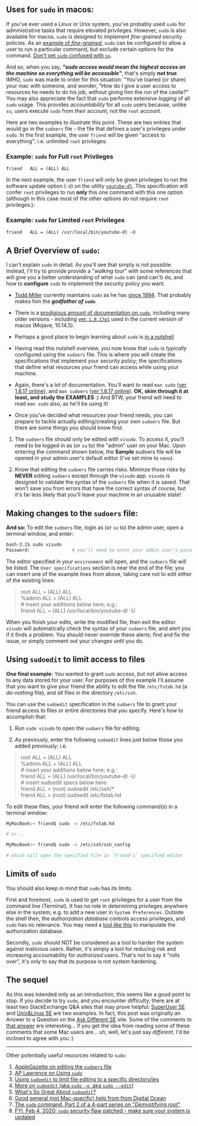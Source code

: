 ## Uses for `sudo` in macos:

If you've ever used a Linux or Unix system, you've probably used `sudo` for administrative tasks that require elevated privileges. However, `sudo` is also available for macos. `sudo` is designed to implement *fine-grained* security policies. As an [example of *fine-grained*](https://superuser.com/questions/167631/fine-grained-sudoers-configuration-allowed-commandline-arguments), `sudo` can be configured to allow a user to run a particular command, but exclude certain options for the command. [Don't get `sudo` confused with `su`](https://kb.iu.edu/d/amyi).

And so, when you say, ***"sudo access would mean the highest access on the machine so everything will be accessible"***, that's simply ***not true***. IMHO, `sudo` was made to order for this situation: "You've loaned (or share) your mac with someone, and wonder, "How do I give a user access to resources he needs to do his job, *without* giving him the run of the castle?" You may also appreciate the fact that `sudo` performs extensive *logging* of all `sudo` usage. This provides *accountability* for all `sudo` users because, unlike `su`, users execute `sudo` from *their* account, not the `root` account. 

Here are two examples to illustrate this point. These are two entries that would go in the `sudoers` file - the file that defines a user's privileges under `sudo`. In the first example, the user `friend` will be given "access to everything"; i.e. unlimited `root` privileges: 

### Example: `sudo` for Full `root` Privileges

```
friend   ALL = (ALL) ALL  
```

In the next example, the user `friend` will only be given privileges to run the software update option (`-U`) on the utility [`youtube-dl`](https://ytdl-org.github.io/youtube-dl/index.html). This specification will confer `root` privileges to run **only** this one command with this one option (although in this case most of the other options do not require `root` privileges.): 

### Example: `sudo` for Limited `root` Privileges

```
friend   ALL = (ALL) /usr/local/bin/youtube-dl -U
```

## A Brief Overview of `sudo`: 

I can't explain `sudo` in detail. As you'll see that simply is not possible. Instead, I'll try to provide provide a "*walking tour*" with some references that will give you a better understanding of what `sudo` can (and can't) do, and how to **configure** `sudo` to implement the security policy you want. 

- [Todd Miller](https://www.sudo.ws/todd/todd.html) currently maintains `sudo` as he has [since 1994](https://en.wikipedia.org/wiki/Sudo#History). That probably makes him the ***godfather of `sudo`***.  

- There is a [prodigious amount of documentation on `sudo`](https://www.sudo.ws/), including many older versions - including [ver. `1.8.17p1`](https://www.sudo.ws/man.html) used in the current version of macos (Mojave, 10.14.5). 

- Perhaps a good place to begin learning about `sudo` is [in a nutshell](https://www.sudo.ws/intro.html) 

- Having read this nutshell overview, you now know that `sudo` is *typically* configured using the `sudoers` file. This is where you will create the specifications that implement your security policy; the specifications that define what resources your friend can access while using your machine. 

- Again, there's a lot of documentation. You'll want to read `man sudo` ([ver 1.8.17 online](https://www.sudo.ws/man/1.8.17/sudo.man.html)), and `man sudoers` ([ver 1.8.17 online](https://www.sudo.ws/man/1.8.17/sudoers.man.html)). **OK, skim through it at least, and study the EXAMPLES** :) And BTW, your friend will need to read `man sudo` also, as he'll be using it! 

- Once you've decided what resources your friend needs, you can prepare to tackle actually editing/creating your own `sudoers` file. But there are some things you should know first:  

1. The `sudoers` file should only be edited with `visudo`. To access it, you'll need to be logged in as (or `su` to) the "admin" user on your Mac. Upon entering the command shown below, the **Sample** sudoers file will be opened in your admin user's default editor (I've set mine to `nano`). 

2. Know that editing the `sudoers` file carries risks. Minimze those risks by **NEVER** editing `sudoers` except through the `visudo` app. `visudo` is designed to validate the syntax of the `sudoers` file when it is saved. That won't save you from errors that have the correct syntax of course, but it's far less likely that you'll leave your machine in an unusable state! 

## Making changes to the `sudoers` file:

**And so:** To edit the `sudoers` file, login as (or `su` to) the admin user, open a terminal window, and enter: 
```bash
bash-3.2$ sudo visudo
Password:                # you'll need to enter your admin user's password here
```

The editor specified in your `environment` will open, and the `sudoers` file will be listed. The `User specifications` section is near the end of the file; you can insert one of the example lines from above, taking care not to edit either of the existing lines: 

> root            ALL = (ALL) ALL  
> %admin          ALL = (ALL) ALL  
> \# insert your additions below here; e.g.:  
> friend   ALL = (ALL) /usr/local/bin/youtube-dl -U  

When you finish your edits, write the modified file, then exit the editor. `visudo` will automatically check the syntax of your `sudoers` file, and alert you if it finds a problem. You should never override these alerts; find and fix the issue, or simply comment out your changes until you do. 

## Using `sudoedit` to limit access to files 

**One final example:** You wanted to grant `sudo` access, but not allow access to any data stored for your user. For purposes of this example I'll assume that you want to give your friend the ability to edit the file `/etc/fstab.hd` (a *do-nothing* file), and *all* files in the directory `/etc/ssh`.

You can use the `sudoedit` specification in the `sudoers` file to grant your friend access to files or entire directories that you specify. Here's how to accomplish that: 

1. Run `sudo visudo` to open the `sudoers` file for editing. 

2. As previously, enter the following `sudoedit` lines just below those you added previously; i.e. 

> root            ALL = (ALL) ALL  
> %admin          ALL = (ALL) ALL  
> \# insert your additions below here; e.g.:  
> friend   ALL = (ALL) /usr/local/bin/youtube-dl -U  
> \# insert sudoedit specs below here:  
> friend          ALL = (root) sudoedit /etc/ssh/*  
> friend          ALL = (root) sudoedit /etc/fstab.hd   

To edit these files, your friend will enter the following command(s) in a terminal window: 

```bash 
MyMacBook:~ friend$ sudo -e /etc/fstab.hd  

# or...

MyMacBook:~ friend$ sudo -e /etc/ssh/ssh_config

# which will open the specified file in `friend's` specified editor
```
## Limits of `sudo`

You should also keep in mind that `sudo` has its limits. 

First and foremost, `sudo` is used to get  `root` privileges for a user from the command line (Terminal). It has no role in determining privileges anywhere else in the system; e.g. to add a new user in `System Preferences`. Outside the shell then, the *authorization database* controls access privileges, and `sudo` has no relevance. You may need a [tool like this](https://www.dssw.co.uk/authbuddy/) to manipulate the authorization database. 

Secondly, `sudo` should NOT be considered as a tool to harden the system against malicious users. Rather, it's simply a tool for reducing risk and increasing accountability for *authorized* users. That's not to say it "rolls over", it's only to say that its purpose is not system hardening. 

## The sequel

As this was intended only as an introduction, this seems like a good point to stop. If you decide to try `sudo`, and you encounter difficulty, there are at least two StackExchange Q&A sites that may prove helpful: [SuperUser SE](https://superuser.com/) and [Unix&Linux SE](https://unix.stackexchange.com/) are two examples. In fact, this post was originally an Answer to a Question on the [Ask Different SE](https://apple.stackexchange.com/) site. Some of the comments to [that answer](https://apple.stackexchange.com/a/360272/149366) are interesting... if you get the idea from reading some of these comments that some Mac users are... uh, well, let's just say *different*, I'd be inclined to agree with you :)

---------------------
Other potentially useful resources related to `sudo`: 

1. [AppleGazette on editing the `sudoers` file](https://www.applegazette.com/mac/pro-terminal-commands-how-and-why-to-edit-sudoers-on-macos/)   
2. [AP Lawrence on *Using `sudo`*](https://aplawrence.com/Basics/sudo.html)  
3. [Using `sudoedit` to limit file editing to a specific directory/ies](https://serverfault.com/a/206836/515728)  
4. [More on `sudoedit` (aka `sudo -e`, aka `sudo --edit`)](https://stackoverflow.com/a/22084506/5395338)  
5. [What's So Great About `sudoedit`?](http://www.wingtiplabs.com/blog/posts/2013/03/13/sudoedit/)  
6. [Good general (not Mac-specific) help from from Digital Ocean](https://www.digitalocean.com/community/tutorials/how-to-edit-the-sudoers-file-on-ubuntu-and-centos)  
7. [The `sudo` command, Part 2 of a 4-part series on "*Demystifying root*"](https://scriptingosx.com/2018/04/demystifying-root-on-macos-part-2-the-sudo-command/) 
8. [FYI, Feb 4, 2020: `sudo` security flaw patched - make sure your system is updated](https://arstechnica.com/information-technology/2020/02/serious-flaw-that-lurked-in-sudo-for-9-years-finally-gets-a-patch/) 

